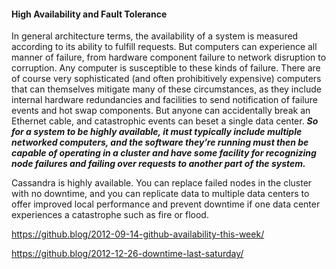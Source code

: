 #### High Availability and Fault Tolerance

In general architecture terms, the availability of a system is measured according to its ability to fulfill requests. But computers can experience all manner of failure, from hardware component failure to network disruption to corruption. Any computer is susceptible to these kinds of failure. There are of course very sophisticated (and often prohibitively expensive) computers that can themselves mitigate many of these circumstances, as they include internal hardware redundancies and facilities to send notification of failure events and hot swap components. But anyone can accidentally break an Ethernet cable, and catastrophic events can beset a single data center. ***So for a system to be highly available, it must typically include multiple networked computers, and the software they’re running must then be capable of operating in a cluster and have some facility for recognizing node failures and failing over requests to another part of the system.***

Cassandra is highly available. You can replace failed nodes in the cluster with no downtime, and you can replicate data to multiple data centers to offer improved local performance and prevent downtime if one data center experiences a catastrophe such as fire or flood.




https://github.blog/2012-09-14-github-availability-this-week/

https://github.blog/2012-12-26-downtime-last-saturday/


